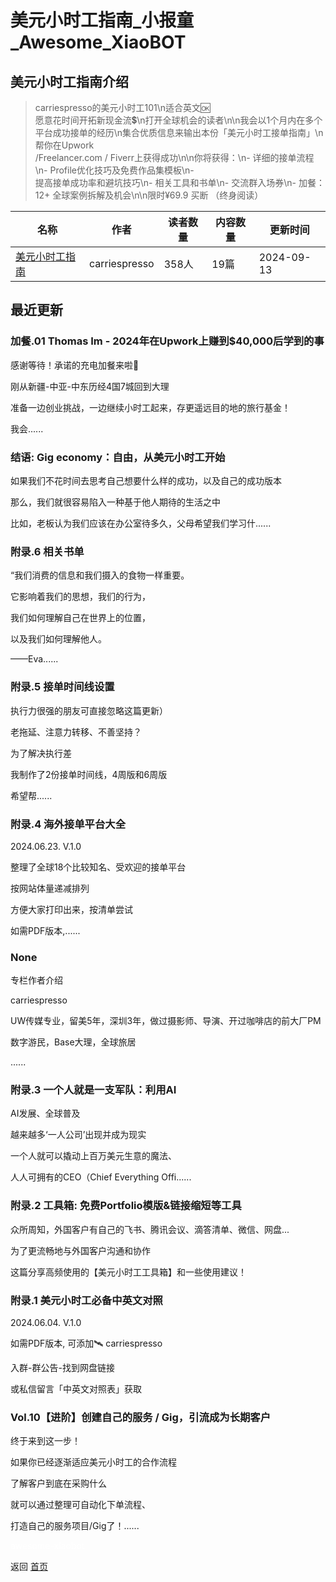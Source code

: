 # 美元小时工指南_小报童_Awesome_XiaoBOT

## 美元小时工指南介绍
> carriespresso的美元小时工101\n适合英文🆗  
愿意花时间开拓新现金流💲\n打开全球机会的读者\n\n我会以1个月内在多个平台成功接单的经历\n集合优质信息来输出本份「美元小时工接单指南」\n帮你在Upwork  
/Freelancer.com / Fiverr上获得成功\n\n你将获得：\n- 详细的接单流程\n- Profile优化技巧及免费作品集模板\n-  
提高接单成功率和避坑技巧\n- 相关工具和书单\n- 交流群入场券\n- 加餐：12+ 全球案例拆解及机会\n\n限时¥69.9 买断 （终身阅读）  
  


|名称|作者|读者数量|内容数量|更新时间|
|---|---|---|---|---|
|[美元小时工指南](https://xiaobot.net/p/DollarHour?refer=0b133df9-27dc-423b-8101-639049001c13)|carriespresso|358人|19篇|2024-09-13|

## 最近更新
### 加餐.01 Thomas Im - 2024年在Upwork上赚到$40,000后学到的事

感谢等待！承诺的充电加餐来啦🎉

刚从新疆-中亚-中东历经4国7城回到大理

准备一边创业挑战，一边继续小时工起来，存更遥远目的地的旅行基金！

我会......

### 结语: Gig economy：自由，从美元小时工开始

如果我们不花时间去思考自己想要什么样的成功，以及自己的成功版本

那么，我们就很容易陷入一种基于他人期待的生活之中

比如，老板认为我们应该在办公室待多久，父母希望我们学习什......

### 附录.6 相关书单

“我们消费的信息和我们摄入的食物一样重要。

它影响着我们的思想，我们的行为，

我们如何理解自己在世界上的位置，

以及我们如何理解他人。

——Eva......

### 附录.5 接单时间线设置

执行力很强的朋友可直接忽略这篇更新）

老拖延、注意力转移、不善坚持？

为了解决执行差

我制作了2份接单时间线，4周版和6周版

希望帮......

### 附录.4 海外接单平台大全

2024.06.23. V.1.0

整理了全球18个比较知名、受欢迎的接单平台

按网站体量递减排列

方便大家打印出来，按清单尝试

如需PDF版本,......

### None

专栏作者介绍

carriespresso

UW传媒专业，留美5年，深圳3年，做过摄影师、导演、开过咖啡店的前大厂PM

数字游民，Base大理，全球旅居

......

### 附录.3 一个人就是一支军队：利用AI

AI发展、全球普及

越来越多‘一人公司’出现并成为现实

一个人就可以撬动上百万美元生意的魔法、

人人可拥有的CEO（Chief Everything Offi......

### 附录.2 工具箱: 免费Portfolio模版&链接缩短等工具

众所周知，外国客户有自己的飞书、腾讯会议、滴答清单、微信、网盘...

为了更流畅地与外国客户沟通和协作

这篇分享高频使用的【美元小时工工具箱】和一些使用建议！

### 附录.1 美元小时工必备中英文对照

2024.06.04. V.1.0

如需PDF版本, 可添加🛰️ carriespresso

入群-群公告-找到网盘链接

或私信留言「中英文对照表」获取

### Vol.10【进阶】创建自己的服务 / Gig，引流成为长期客户

终于来到这一步！

如果你已经逐渐适应美元小时工的合作流程

了解客户到底在采购什么

就可以通过整理可自动化下单流程、

打造自己的服务项目/Gig了！......


<a href="https://github.com/Reno9527/awesome-xiaobot" style="color: white; text-decoration: none;">awesome-xiaobot</a>

返回 [首页](../README.md)
